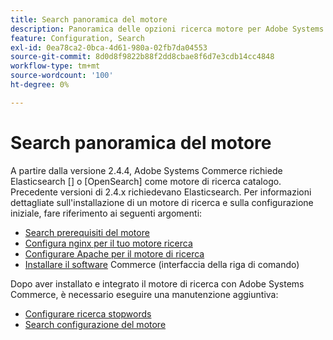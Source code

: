 ```yaml
---
title: Search panoramica del motore
description: Panoramica delle opzioni ricerca motore per Adobe Systems Commerce.
feature: Configuration, Search
exl-id: 0ea78ca2-0bca-4d61-980a-02fb7da04553
source-git-commit: 8d0d8f9822b88f2dd8cbae8f6d7e3cdb14cc4848
workflow-type: tm+mt
source-wordcount: '100'
ht-degree: 0%

---
```


# Search panoramica del motore

A partire dalla versione 2.4.4, Adobe Systems Commerce richiede Elasticsearch [] o [OpenSearch] come motore di ricerca catalogo. Precedente versioni di 2.4.x richiedevano Elasticsearch. Per informazioni dettagliate sull&#39;installazione di un motore di ricerca e sulla configurazione iniziale, fare riferimento ai seguenti argomenti:

- [Search prerequisiti del motore](../../installation/prerequisites/search-engine/overview.md)
- [Configura nginx per il tuo motore ricerca](../../installation/prerequisites/search-engine/configure-nginx.md)
- [Configurare Apache per il motore di ricerca](../../installation/prerequisites/search-engine/configure-apache.md)
- [Installare il software](../../installation/composer.md) Commerce (interfaccia della riga di comando)

Dopo aver installato e integrato il motore di ricerca con Adobe Systems Commerce, è necessario eseguire una manutenzione aggiuntiva:

- [Configurare ricerca stopwords](search-stopwords.md)
- [Search configurazione del motore](configure-search-engine.md)

<!-- Link Definitions -->

[Elasticsearch]: https://www.elastic.co
[Ricerca aperta]: https://opensearch.org/docs/latest/opensearch/install/index/
